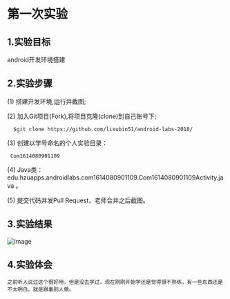 
# 第一次实验
 
## 1.实验目标
 android开发环境搭建
 
## 2.实验步骤
 (1) 搭建开发环境,运行并截图;
 
 (2) 加入Git项目(Fork),将项目克隆(clone)到自己账号下;
 
      $git clone https://github.com/lixubin51/android-labs-2018/
      
 (3) 创建以学号命名的个人实验目录：
 
     Com1614080901109
      
     
 (4) Java类：edu.hzuapps.androidlabs.com1614080901109.Com1614080901109Activity.java 。
 
 (5) 提交代码并发Pull Request，老师合并之后截图。
 
## 3.实验结果
![image](https://github.com/LinCJ1998/android-labs-2018/blob/master/soft1614080902211/02.PNG)
 
## 4.实验体会
    之前听人说过这个很好用，但是没去学过，现在刚刚开始学还是觉得很不熟练，有一些东西还是不太明白，就是跟着别人做。
